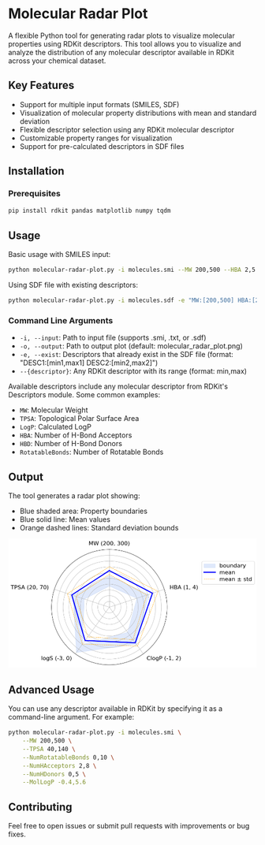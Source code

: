 # Molecular Radar Plot

A flexible Python tool for generating radar plots to visualize molecular properties using RDKit descriptors. This tool allows you to visualize and analyze the distribution of any molecular descriptor available in RDKit across your chemical dataset.

## Key Features

- Support for multiple input formats (SMILES, SDF)
- Visualization of molecular property distributions with mean and standard deviation
- Flexible descriptor selection using any RDKit molecular descriptor
- Customizable property ranges for visualization
- Support for pre-calculated descriptors in SDF files

## Installation

### Prerequisites
```bash
pip install rdkit pandas matplotlib numpy tqdm
```

## Usage

Basic usage with SMILES input:
```bash
python molecular-radar-plot.py -i molecules.smi --MW 200,500 --HBA 2,5 --HBD 1,3
```

Using SDF file with existing descriptors:
```bash
python molecular-radar-plot.py -i molecules.sdf -e "MW:[200,500] HBA:[2,5] HBD:[1,3]"
```

### Command Line Arguments

- `-i, --input`: Path to input file (supports .smi, .txt, or .sdf)
- `-o, --output`: Path to output plot (default: molecular_radar_plot.png)
- `-e, --exist`: Descriptors that already exist in the SDF file (format: "DESC1:[min1,max1] DESC2:[min2,max2]")
- `--{descriptor}`: Any RDKit descriptor with its range (format: min,max)

Available descriptors include any molecular descriptor from RDKit's Descriptors module. Some common examples:
- `MW`: Molecular Weight
- `TPSA`: Topological Polar Surface Area
- `LogP`: Calculated LogP
- `HBA`: Number of H-Bond Acceptors
- `HBD`: Number of H-Bond Donors
- `RotatableBonds`: Number of Rotatable Bonds

## Output

The tool generates a radar plot showing:
- Blue shaded area: Property boundaries
- Blue solid line: Mean values
- Orange dashed lines: Standard deviation bounds

![Example Radar Plot](data/radar-plot.png)

## Advanced Usage

You can use any descriptor available in RDKit by specifying it as a command-line argument. For example:

```bash
python molecular-radar-plot.py -i molecules.smi \
    --MW 200,500 \
    --TPSA 40,140 \
    --NumRotatableBonds 0,10 \
    --NumHAcceptors 2,8 \
    --NumHDonors 0,5 \
    --MolLogP -0.4,5.6
```

## Contributing

Feel free to open issues or submit pull requests with improvements or bug fixes.
